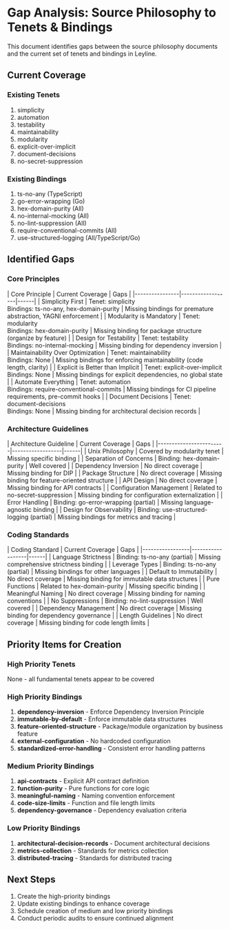# Gap Analysis: Source Philosophy to Tenets & Bindings

This document identifies gaps between the source philosophy documents and the current
set of tenets and bindings in Leyline.

## Current Coverage

### Existing Tenets

1. simplicity
1. automation
1. testability
1. maintainability
1. modularity
1. explicit-over-implicit
1. document-decisions
1. no-secret-suppression

### Existing Bindings

1. ts-no-any (TypeScript)
1. go-error-wrapping (Go)
1. hex-domain-purity (All)
1. no-internal-mocking (All)
1. no-lint-suppression (All)
1. require-conventional-commits (All)
1. use-structured-logging (All/TypeScript/Go)

## Identified Gaps

### Core Principles

| Core Principle | Current Coverage | Gaps |
|----------------|------------------|------| | Simplicity First | Tenet:
simplicity<br>Bindings: ts-no-any, hex-domain-purity | Missing bindings for premature
abstraction, YAGNI enforcement | | Modularity is Mandatory | Tenet:
modularity<br>Bindings: hex-domain-purity | Missing binding for package structure
(organize by feature) | | Design for Testability | Tenet: testability<br>Bindings:
no-internal-mocking | Missing binding for dependency inversion | | Maintainability Over
Optimization | Tenet: maintainability<br>Bindings: None | Missing bindings for enforcing
maintainability (code length, clarity) | | Explicit is Better than Implicit | Tenet:
explicit-over-implicit<br>Bindings: None | Missing bindings for explicit dependencies,
no global state | | Automate Everything | Tenet: automation<br>Bindings:
require-conventional-commits | Missing bindings for CI pipeline requirements, pre-commit
hooks | | Document Decisions | Tenet: document-decisions<br>Bindings: None | Missing
binding for architectural decision records |

### Architecture Guidelines

| Architecture Guideline | Current Coverage | Gaps |
|------------------------|------------------|------| | Unix Philosophy | Covered by
modularity tenet | Missing specific binding | | Separation of Concerns | Binding:
hex-domain-purity | Well covered | | Dependency Inversion | No direct coverage | Missing
binding for DIP | | Package Structure | No direct coverage | Missing binding for
feature-oriented structure | | API Design | No direct coverage | Missing binding for API
contracts | | Configuration Management | Related to no-secret-suppression | Missing
binding for configuration externalization | | Error Handling | Binding:
go-error-wrapping (partial) | Missing language-agnostic binding | | Design for
Observability | Binding: use-structured-logging (partial) | Missing bindings for metrics
and tracing |

### Coding Standards

| Coding Standard | Current Coverage | Gaps |
|-----------------|------------------|------| | Language Strictness | Binding: ts-no-any
(partial) | Missing comprehensive strictness binding | | Leverage Types | Binding:
ts-no-any (partial) | Missing bindings for other languages | | Default to Immutability |
No direct coverage | Missing binding for immutable data structures | | Pure Functions |
Related to hex-domain-purity | Missing specific binding | | Meaningful Naming | No
direct coverage | Missing binding for naming conventions | | No Suppressions | Binding:
no-lint-suppression | Well covered | | Dependency Management | No direct coverage |
Missing binding for dependency governance | | Length Guidelines | No direct coverage |
Missing binding for code length limits |

## Priority Items for Creation

### High Priority Tenets

None - all fundamental tenets appear to be covered

### High Priority Bindings

1. **dependency-inversion** - Enforce Dependency Inversion Principle
1. **immutable-by-default** - Enforce immutable data structures
1. **feature-oriented-structure** - Package/module organization by business feature
1. **external-configuration** - No hardcoded configuration
1. **standardized-error-handling** - Consistent error handling patterns

### Medium Priority Bindings

1. **api-contracts** - Explicit API contract definition
1. **function-purity** - Pure functions for core logic
1. **meaningful-naming** - Naming convention enforcement
1. **code-size-limits** - Function and file length limits
1. **dependency-governance** - Dependency evaluation criteria

### Low Priority Bindings

1. **architectural-decision-records** - Document architectural decisions
1. **metrics-collection** - Standards for metrics collection
1. **distributed-tracing** - Standards for distributed tracing

## Next Steps

1. Create the high-priority bindings
1. Update existing bindings to enhance coverage
1. Schedule creation of medium and low priority bindings
1. Conduct periodic audits to ensure continued alignment
